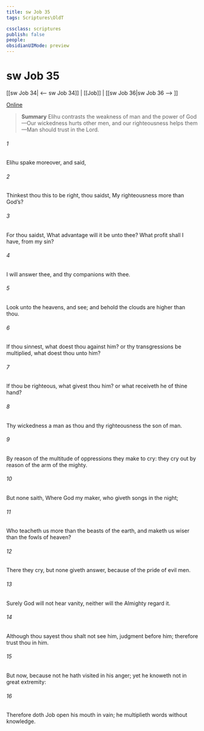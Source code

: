 ```yaml
---
title: sw Job 35
tags: Scriptures\OldT

cssclass: scriptures
publish: false
people:
obsidianUIMode: preview
---
```


# sw Job 35
[[sw Job 34| <-- sw Job 34]] | [[Job]] | [[sw Job 36|sw Job 36 --> ]]

[Online](https://churchofjesuschrist.org/study/scriptures/ot/job/35?lang=eng)

> __Summary__
Elihu contrasts the weakness of man and the power of God—Our wickedness hurts other men, and our righteousness helps them—Man should trust in the Lord.

###### 1 
Elihu spake moreover, and said,

###### 2 
Thinkest thou this to be right,  thou saidst, My righteousness  more than God’s?

###### 3 
For thou saidst, What advantage will it be unto thee?  What profit shall I have,  from my sin?

###### 4 
I will answer thee, and thy companions with thee.

###### 5 
Look unto the heavens, and see; and behold the clouds  are higher than thou.

###### 6 
If thou sinnest, what doest thou against him? or  thy transgressions be multiplied, what doest thou unto him?

###### 7 
If thou be righteous, what givest thou him? or what receiveth he of thine hand?

###### 8 
Thy wickedness  a man as thou  and thy righteousness  the son of man.

###### 9 
By reason of the multitude of oppressions they make  to cry: they cry out by reason of the arm of the mighty.

###### 10 
But none saith, Where  God my maker, who giveth songs in the night;

###### 11 
Who teacheth us more than the beasts of the earth, and maketh us wiser than the fowls of heaven?

###### 12 
There they cry, but none giveth answer, because of the pride of evil men.

###### 13 
Surely God will not hear vanity, neither will the Almighty regard it.

###### 14 
Although thou sayest thou shalt not see him,  judgment  before him; therefore trust thou in him.

###### 15 
But now, because  not  he hath visited in his anger; yet he knoweth  not in great extremity:

###### 16 
Therefore doth Job open his mouth in vain; he multiplieth words without knowledge.

